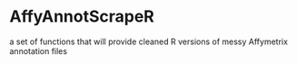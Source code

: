 # AffyAnnotScrapeR
a set of functions that will provide cleaned R versions of messy Affymetrix annotation files
